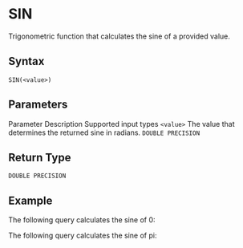 # [](#sin)SIN

Trigonometric function that calculates the sine of a provided value.

## [](#syntax)Syntax

```
SIN(<value>)
```

## [](#parameters)Parameters

Parameter Description Supported input types `<value>` The value that determines the returned sine in radians. `DOUBLE PRECISION`

## [](#return-type)Return Type

`DOUBLE PRECISION`

## [](#example)Example

The following query calculates the sine of 0:

The following query calculates the sine of pi: